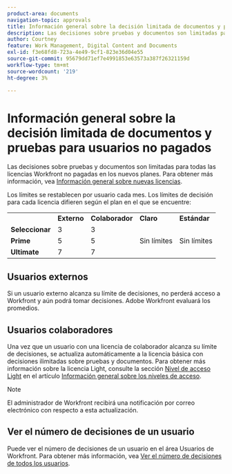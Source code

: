 ```yaml
---
product-area: documents
navigation-topic: approvals
title: Información general sobre la decisión limitada de documentos y pruebas para usuarios no pagados 
description: Las decisiones sobre pruebas y documentos son limitadas para todas las licencias de Workfront sin pago. Los límites se restablecen por usuario cada mes.
author: Courtney
feature: Work Management, Digital Content and Documents
exl-id: f3e68fd8-723a-4e49-9cf1-823e36d04e55
source-git-commit: 95679dd71ef7e4991853e63573a387f26321159d
workflow-type: tm+mt
source-wordcount: '219'
ht-degree: 3%

---
```


# Información general sobre la decisión limitada de documentos y pruebas para usuarios no pagados

Las decisiones sobre pruebas y documentos son limitadas para todas las licencias Workfront no pagadas en los nuevos planes. Para obtener más información, vea [Información general sobre nuevas licencias](/help/quicksilver/administration-and-setup/add-users/how-access-levels-work/licenses-overview.md).

Los límites se restablecen por usuario cada mes. Los límites de decisión para cada licencia difieren según el plan en el que se encuentre:

<table>
  <tr>
   <td> 
   </td>
   <td><strong>Externo</strong> 
   </td>
   <td><strong>Colaborador</strong> 
   </td>
   <td><strong>Claro</strong> 
   </td>
   <td><strong>Estándar</strong> 
   </td>
  </tr>
  <tr>
   <td><strong>Seleccionar</strong> 
   </td>
   <td>3 
   </td>
   <td>3 
   </td>
   <td rowspan="3" >Sin límites 
   </td>
   <td rowspan="3" >Sin límites 
   </td>
  </tr>
  <tr>
   <td><strong>Prime</strong> 
   </td>
   <td>5 
   </td>
   <td>5 
   </td>
  </tr>
  <tr>
   <td><strong>Ultimate</strong> 
   </td>
   <td>7 
   </td>
   <td>7 
   </td>
  </tr>
</table>

## Usuarios externos

Si un usuario externo alcanza su límite de decisiones, no perderá acceso a Workfront y aún podrá tomar decisiones. Adobe Workfront evaluará los promedios.

## Usuarios colaboradores

Una vez que un usuario con una licencia de colaborador alcanza su límite de decisiones, se actualiza automáticamente a la licencia básica con decisiones ilimitadas sobre pruebas y documentos. Para obtener más información sobre la licencia Light, consulte la sección [Nivel de acceso Light](/help/quicksilver/administration-and-setup/add-users/how-access-levels-work/access-level-overview.md) en el artículo [Información general sobre los niveles de acceso](/help/quicksilver/administration-and-setup/add-users/how-access-levels-work/access-level-overview.md).

>[!NOTE]
>
>El administrador de Workfront recibirá una notificación por correo electrónico con respecto a esta actualización.


## Ver el número de decisiones de un usuario

Puede ver el número de decisiones de un usuario en el área Usuarios de Workfront. Para obtener más información, vea [Ver el número de decisiones de todos los usuarios](/help/quicksilver/review-and-approve-work/tips-tricks-troubleshooting-approvals/view-number-of-decisions-for-users.md).
